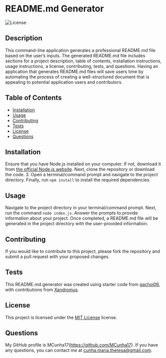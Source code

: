 # README.md Generator

![License](https://img.shields.io/badge/license-MIT%20License-blue.svg)

## Description
This command-line application generates a professional README.md file based on the user’s inputs. The generated README.md file includes sections for a project description, table of contents, installation instructions, usage instructions, a license, contributing, tests, and questions. Having an application that generates README.md files will save users time by automating the process of creating a well-structured document that is appealing to potential application users and contributors.

## Table of Contents
* [Installation](#installation)
* [Usage](#usage)
* [Contributing](#contributing)
* [Tests](#tests)
* [License](#license)
* [Questions](#questions)

## Installation
Ensure that you have Node.js installed on your computer. If not, download it from [the official Node.js website](https://nodejs.org/). Next, clone the repository or download the code. 3. Open a terminal/command prompt and navigate to the project directory. Finally, run `npm install` to install the required dependencies.

## Usage
Navigate to the project directory in your terminal/command prompt. Next, run the command `node index.js`. Answer the prompts to provide information about your project. Once completed, a README.md file will be generated in the project directory with the user-provided information.

## Contributing
If you would like to contribute to this project, please fork the repository and submit a pull request with your proposed changes.

## Tests
This README.md generator was created using starter code from <a href="https://github.com/coding-boot-camp/potential-enigma">gachoi06</a>, with contributions from <a href="https://github.com/Xandromus">Xandromus</a>.


## License

This project is licensed under the [MIT License](https://choosealicense.com/licenses/mit-license/) license.


## Questions
My GitHub profile is MCunha17(https://github.com/MCunha17). If you have any questions, you can contact me at cunha.maria.theresa@gmail.com.
